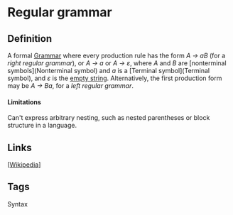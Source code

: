 # Regular grammar

## Definition
A formal [Grammar](Grammar) where every production rule has the form *A → aB* (for a *right regular grammar*), or *A → a* or *A → ε*, where *A* and *B* are [nonterminal symbols](Nonterminal symbol) and *a* is a [Terminal symbol](Terminal symbol), and *ε* is the [empty string](Epsilon). Alternatively, the first production form may be *A → Ba*, for a *left regular grammar*.
#### Limitations
Can't express arbitrary nesting, such as nested parentheses or block structure in a language.


## Links


[[Wikipedia](http://en.wikipedia.org/wiki/Regular_grammar)]

## Tags
Syntax


